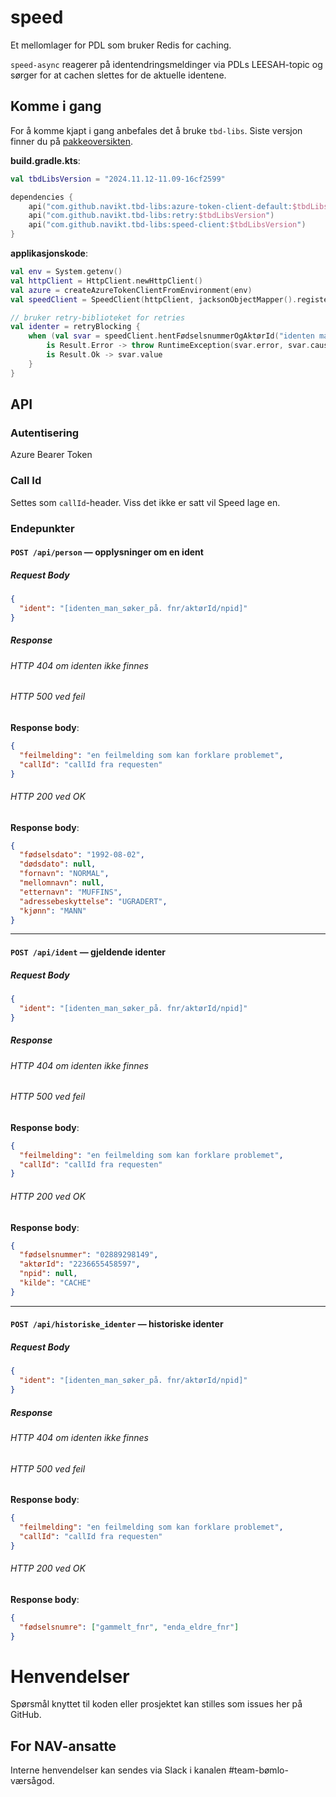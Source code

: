 speed
============

Et mellomlager for PDL som bruker Redis for caching.

`speed-async` reagerer på identendringsmeldinger via PDLs LEESAH-topic og sørger for at cachen slettes for de
aktuelle identene.

## Komme i gang

For å komme kjapt i gang anbefales det å bruke `tbd-libs`.
Siste versjon finner du på [pakkeoversikten](https://github.com/navikt/tbd-libs/packages/2297521).

**build.gradle.kts**:
```kotlin
val tbdLibsVersion = "2024.11.12-11.09-16cf2599"

dependencies {
    api("com.github.navikt.tbd-libs:azure-token-client-default:$tbdLibsVersion")
    api("com.github.navikt.tbd-libs:retry:$tbdLibsVersion")
    api("com.github.navikt.tbd-libs:speed-client:$tbdLibsVersion")
}
```

**applikasjonskode**:
```kotlin
val env = System.getenv()
val httpClient = HttpClient.newHttpClient()
val azure = createAzureTokenClientFromEnvironment(env)
val speedClient = SpeedClient(httpClient, jacksonObjectMapper().registerModule(JavaTimeModule()), azure)

// bruker retry-biblioteket for retries
val identer = retryBlocking {
    when (val svar = speedClient.hentFødselsnummerOgAktørId("identen man søker på", callId)) {
        is Result.Error -> throw RuntimeException(svar.error, svar.cause)
        is Result.Ok -> svar.value
    }
}
```

## API

### Autentisering

Azure Bearer Token

### Call Id

Settes som `callId`-header. Viss det ikke er satt vil Speed lage en.

### Endepunkter

#### `POST /api/person` — opplysninger om en ident

##### Request Body
```json
{
  "ident": "[identen_man_søker_på. fnr/aktørId/npid]"
}
```

##### Response

###### HTTP 404 om identen ikke finnes
###### HTTP 500 ved feil
**Response body**:
```json
{
  "feilmelding": "en feilmelding som kan forklare problemet",
  "callId": "callId fra requesten"
}
```
###### HTTP 200 ved OK
**Response body**:
```json
{
  "fødselsdato": "1992-08-02",
  "dødsdato": null,
  "fornavn": "NORMAL",
  "mellomnavn": null,
  "etternavn": "MUFFINS",
  "adressebeskyttelse": "UGRADERT",
  "kjønn": "MANN"
}
```

---------

#### `POST /api/ident` — gjeldende identer

##### Request Body
```json
{
  "ident": "[identen_man_søker_på. fnr/aktørId/npid]"
}
```

##### Response

###### HTTP 404 om identen ikke finnes
###### HTTP 500 ved feil
**Response body**:
```json
{
  "feilmelding": "en feilmelding som kan forklare problemet",
  "callId": "callId fra requesten"
}
```
###### HTTP 200 ved OK
**Response body**:
```json
{
  "fødselsnummer": "02889298149",
  "aktørId": "2236655458597",
  "npid": null,
  "kilde": "CACHE"
}
```

---------

#### `POST /api/historiske_identer` — historiske identer

##### Request Body
```json
{
  "ident": "[identen_man_søker_på. fnr/aktørId/npid]"
}
```

##### Response

###### HTTP 404 om identen ikke finnes
###### HTTP 500 ved feil
**Response body**:
```json
{
  "feilmelding": "en feilmelding som kan forklare problemet",
  "callId": "callId fra requesten"
}
```
###### HTTP 200 ved OK
**Response body**:
```json
{
  "fødselsnumre": ["gammelt_fnr", "enda_eldre_fnr"]
}
```

# Henvendelser
Spørsmål knyttet til koden eller prosjektet kan stilles som issues her på GitHub.

## For NAV-ansatte
Interne henvendelser kan sendes via Slack i kanalen #team-bømlo-værsågod.
